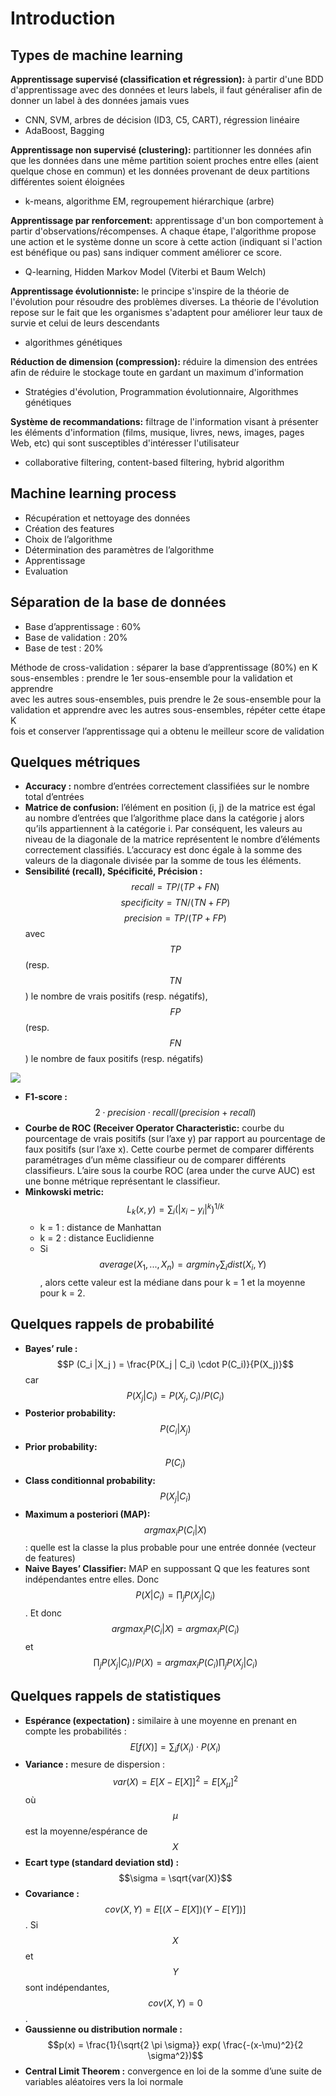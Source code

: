 # Introduction

## Types de machine learning

**Apprentissage supervisé \(classification et régression\):** à partir d'une BDD d'apprentissage avec des données et leurs labels, il faut généraliser afin de donner un label à des données jamais vues

* CNN, SVM, arbres de décision \(ID3, C5, CART\), régression linéaire
* AdaBoost, Bagging

**Apprentissage non supervisé \(clustering\):** partitionner les données afin que les données dans une même partition soient proches entre elles \(aient quelque chose en commun\) et les données provenant de deux partitions différentes soient éloignées

* k-means, algorithme EM, regroupement hiérarchique \(arbre\)

**Apprentissage par renforcement:** apprentissage d'un bon comportement à partir d'observations/récompenses. A chaque étape, l'algorithme propose une action et le système donne un score à cette action \(indiquant si l'action est bénéfique ou pas\) sans indiquer comment améliorer ce score.

* Q-learning, Hidden Markov Model \(Viterbi et Baum Welch\)

**Apprentissage évolutionniste:** le principe s'inspire de la théorie de l'évolution pour résoudre des problèmes diverses. La théorie de l'évolution repose sur le fait que les organismes s'adaptent pour améliorer leur taux de survie et celui de leurs descendants

* algorithmes génétiques

**Réduction de dimension \(compression\):** réduire la dimension des entrées afin de réduire le stockage toute en gardant un maximum d'information

* Stratégies d'évolution, Programmation évolutionnaire, Algorithmes génétiques

**Système de recommandations:** filtrage de l'information visant à présenter les éléments d'information \(films, musique, livres, news, images, pages Web, etc\) qui sont susceptibles d'intéresser l'utilisateur

* collaborative filtering, content-based filtering, hybrid algorithm

## Machine learning process

* Récupération et nettoyage des données
* Création des features
* Choix de l’algorithme
* Détermination des paramètres de l’algorithme
* Apprentissage
* Evaluation

## Séparation de la base de données

* Base d’apprentissage : 60%
* Base de validation : 20%
* Base de test : 20%

Méthode de cross-validation : séparer la base d’apprentissage \(80%\) en K  
sous-ensembles : prendre le 1er sous-ensemble pour la validation et apprendre  
avec les autres sous-ensembles, puis prendre le 2e sous-ensemble pour la validation et apprendre avec les autres sous-ensembles, répéter cette étape K  
fois et conserver l’apprentissage qui a obtenu le meilleur score de validation

## Quelques métriques

* **Accuracy :** nombre d’entrées correctement classifiées sur le nombre total d’entrées
* **Matrice de confusion:** l’élément en position \(i, j\) de la matrice est égal au
  nombre d’entrées que l’algorithme place dans la catégorie j alors qu’ils
  appartiennent à la catégorie i. Par conséquent, les valeurs au niveau de
  la diagonale de la matrice représentent le nombre d’éléments correctement classifiés. L’accuracy est donc égale à la somme des valeurs de la
  diagonale divisée par la somme de tous les éléments.
* **Sensibilité \(recall\), Spécificité, Précision :** 
  $$recall = TP/(TP + FN )$$
  $$specificity = TN/(TN + FP )$$
  $$precision = TP/(TP + FP )$$
  avec $$TP$$ \(resp. $$TN$$ \) le nombre de vrais positifs \(resp. négatifs\), $$FP$$ \(resp. $$FN$$\) le nombre de faux positifs \(resp. négatifs\) 

![](/images/F1score.png)

* **F1-score :** $$2 \cdot precision \cdot recall/(precision + recall)$$
* **Courbe de ROC \(Receiver Operator Characteristic:** courbe du pourcentage de vrais positifs \(sur l’axe y\) par rapport au pourcentage de
  faux positifs \(sur l’axe x\). Cette courbe permet de comparer différents paramétrages d’un même classifieur ou de comparer différents classifieurs. L’aire sous la courbe ROC \(area under the curve AUC\) est une bonne métrique représentant le classifieur.
* **Minkowski metric:** $$L_k(x,y)=\sum _i (|x_i - y_i |^k)^{1/k}$$
  * k = 1 : distance de Manhattan
  * k = 2 : distance Euclidienne
  * Si $$average(X_1 , ..., X_n ) = argmin_Y \sum_i dist(X_i,Y)$$, alors cette valeur est la médiane dans pour k = 1 et la moyenne pour k = 2.

## Quelques rappels de probabilité

* **Bayes’ rule :** $$P (C_i |X_j ) = \frac{P(X_j | C_i) \cdot P(C_i)}{P(X_j)}$$ car $$P(X_j |C_i ) = P (X_j , C_i )/P (C_i )$$
* **Posterior probability:** $$P (C_i |X_j )$$
* **Prior probability:** $$P (C_i )$$
* **Class conditionnal probability:** $$P (X_j |C_i )$$
* **Maximum a posteriori \(MAP\):** $$argmax_i P(C_i |X)$$ : quelle est la classe la plus probable pour une entrée donnée \(vecteur de features\)
* **Naive Bayes’ Classifier:** MAP en suppossant Q que les features sont indépendantes entre elles. Donc $$P(X|C_i ) = \prod_j P(X_j |C_i )$$. Et donc $$argmax_i P(C_i | X) = argmax_i P(C_i)$$ et $$\prod_j P(X_j | C_i) / P(X) = argmax_i  P(C_i) \prod_j P(X_j | C_i)$$

## Quelques rappels de statistiques

* **Espérance \(expectation\) :** similaire à une moyenne en prenant en compte les probabilités : $$E[f (X)] = \sum_i f (X_i ) \cdot P (X_i )$$
* **Variance :** mesure de dispersion : $$var(X) = E[X-E[X]]^2 = E[X_{\mu}]^2$$ où $$\mu$$ est la moyenne/espérance de $$X$$
* **Ecart type \(standard deviation std\) :** $$\sigma = \sqrt{var(X)}$$
* **Covariance :** $$cov(X,Y)=E[(X-E[X])(Y-E[Y])]$$. Si $$X$$ et $$Y$$ sont indépendantes, $$cov(X, Y ) = 0$$.
* **Gaussienne ou distribution normale :** $$p(x) = \frac{1}{\sqrt{2 \pi \sigma}} exp( \frac{-(x-\mu)^2}{2 \sigma^2})$$
* **Central Limit Theorem :** convergence en loi de la somme d’une suite de variables aléatoires vers la loi normale



